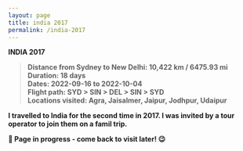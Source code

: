 ```yaml
---
layout: page
title: india 2017
permalink: /india-2017
---
```


<b>INDIA 2017</b>

<blockquote><b>Distance from Sydney to New Delhi:<b> 10,422 km / 6475.93 mi<br />
<b>Duration:</b> 18 days<br />
<b>Dates:</b> 2022-09-16 to 2022-10-04 <br />
<b>Flight path:</b> SYD > SIN > DEL > SIN > SYD <br />
<b>Locations visited:</b> Agra, Jaisalmer, Jaipur, Jodhpur, Udaipur </blockquote>

I travelled to India for the second time in 2017. I was invited by a tour operator to join them on a famil trip. 

🚧 Page in progress - come back to visit later! 😉

<style>
  .wrapper {
    max-width: 58em;
  }
</style>